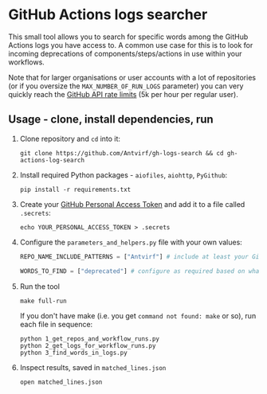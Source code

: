 # GitHub Actions logs searcher

This small tool allows you to search for specific words among the GitHub Actions logs you have access to. A common use case for this is to look for incoming deprecations of components/steps/actions in use within your workflows.

Note that for larger organisations or user accounts with a lot of repositories (or if you oversize the `MAX_NUMBER_OF_RUN_LOGS` parameter) you can very quickly reach the [GitHub API rate limits](https://docs.github.com/en/rest/overview/resources-in-the-rest-api?apiVersion=2022-11-28#rate-limiting) (5k per hour per regular user).

## Usage - clone, install dependencies, run

1. Clone repository and `cd` into it:

    ```shell
    git clone https://github.com/Antvirf/gh-logs-search && cd gh-actions-log-search
    ```

1. Install required Python packages - `aiofiles`, `aiohttp`, `PyGithub`:

    ```shell
    pip install -r requirements.txt
    ```

1. Create your [GitHub Personal Access Token](https://docs.github.com/en/authentication/keeping-your-account-and-data-secure/creating-a-personal-access-token) and add it to a file called `.secrets`:

    ```shell
    echo YOUR_PERSONAL_ACCESS_TOKEN > .secrets
    ```

1. Configure the `parameters_and_helpers.py` file with your own values:

    ```python
    REPO_NAME_INCLUDE_PATTERNS = ["Antvirf"] # include at least your GitHub username or organization name, or specific repository name if desired

    WORDS_TO_FIND = ["deprecated"] # configure as required based on what you are looking for
    ```

1. Run the tool

    ```shell
    make full-run
    ```

    If you don't have make (i.e. you get `command not found: make` or so), run each file in sequence:

    ```shell
    python 1_get_repos_and_workflow_runs.py
    python 2_get_logs_for_workflow_runs.py
    python 3_find_words_in_logs.py
    ```

1. Inspect results, saved in `matched_lines.json`

    ```shell
    open matched_lines.json
    ```
